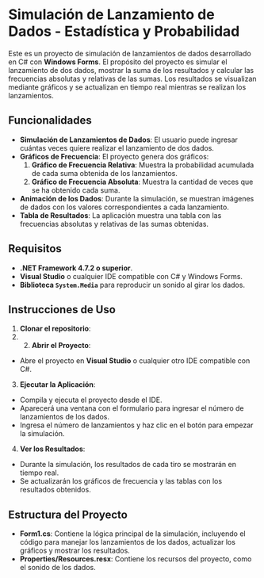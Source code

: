 # Simulación de Lanzamiento de Dados - Estadística y Probabilidad

Este es un proyecto de simulación de lanzamientos de dados desarrollado en C# con **Windows Forms**. El propósito del proyecto es simular el lanzamiento de dos dados, mostrar la suma de los resultados y calcular las frecuencias absolutas y relativas de las sumas. Los resultados se visualizan mediante gráficos y se actualizan en tiempo real mientras se realizan los lanzamientos.

## Funcionalidades

- **Simulación de Lanzamientos de Dados**: El usuario puede ingresar cuántas veces quiere realizar el lanzamiento de dos dados.
- **Gráficos de Frecuencia**: El proyecto genera dos gráficos:
  1. **Gráfico de Frecuencia Relativa**: Muestra la probabilidad acumulada de cada suma obtenida de los lanzamientos.
  2. **Gráfico de Frecuencia Absoluta**: Muestra la cantidad de veces que se ha obtenido cada suma.
- **Animación de los Dados**: Durante la simulación, se muestran imágenes de dados con los valores correspondientes a cada lanzamiento.
- **Tabla de Resultados**: La aplicación muestra una tabla con las frecuencias absolutas y relativas de las sumas obtenidas.

## Requisitos

- **.NET Framework 4.7.2 o superior**.
- **Visual Studio** o cualquier IDE compatible con C# y Windows Forms.
- **Biblioteca `System.Media`** para reproducir un sonido al girar los dados.

## Instrucciones de Uso

1. **Clonar el repositorio**:
2. 2. **Abrir el Proyecto**:
- Abre el proyecto en **Visual Studio** o cualquier otro IDE compatible con C#.

3. **Ejecutar la Aplicación**:
- Compila y ejecuta el proyecto desde el IDE.
- Aparecerá una ventana con el formulario para ingresar el número de lanzamientos de los dados.
- Ingresa el número de lanzamientos y haz clic en el botón para empezar la simulación.

4. **Ver los Resultados**:
- Durante la simulación, los resultados de cada tiro se mostrarán en tiempo real.
- Se actualizarán los gráficos de frecuencia y las tablas con los resultados obtenidos.

## Estructura del Proyecto

- **Form1.cs**: Contiene la lógica principal de la simulación, incluyendo el código para manejar los lanzamientos de los dados, actualizar los gráficos y mostrar los resultados.
- **Properties/Resources.resx**: Contiene los recursos del proyecto, como el sonido de los dados.




